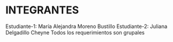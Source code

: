 # INTEGRANTES

Estudiante-1: María Alejandra Moreno Bustillo
Estudiante-2: Juliana Delgadillo Cheyne
Todos los requerimientos son grupales

